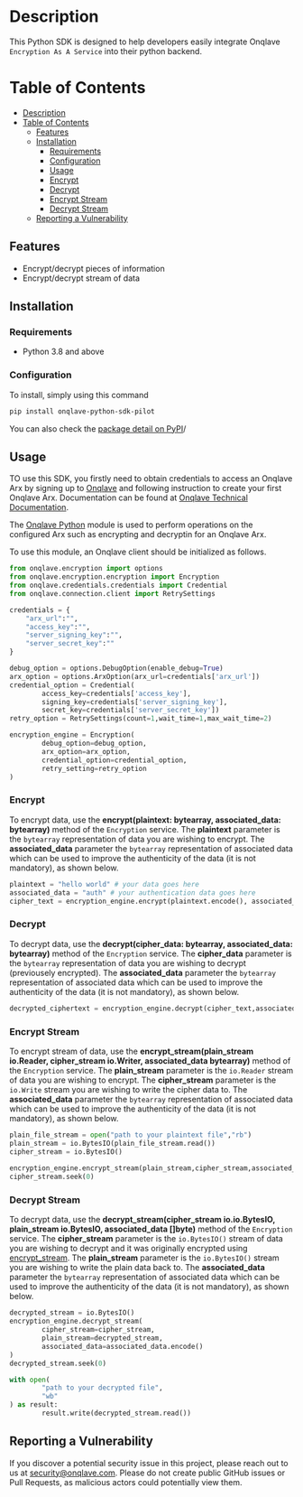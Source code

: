 # Description
This Python SDK is designed to help developers easily integrate Onqlave `Encryption As A Service` into their python backend.

# Table of Contents

- [Description](#description)
- [Table of Contents](#table-of-contents)
	- [Features](#features)
	- [Installation](#installation)
		- [Requirements](#requirements)
		- [Configuration](#configuration)
		- [Usage](#usage)
		- [Encrypt](#encrypt)
		- [Decrypt](#decrypt)
		- [Encrypt Stream](#encrypt-stream)
		- [Decrypt Stream](#decrypt-stream)
	- [Reporting a Vulnerability](#reporting-a-vulnerability)

## Features
- Encrypt/decrypt pieces of information
- Encrypt/decrypt stream of data

## Installation

### Requirements

- Python 3.8 and above

### Configuration
To install, simply using this command

```bash
pip install onqlave-python-sdk-pilot
```
You can also check the [package detail on PyPI](https://pypi.org/project/onqlave-python-sdk-pilot)/

## Usage
TO use this SDK, you firstly need to obtain credentials to access an Onqlave Arx by signing up to [Onqlave](https://onqlave.com) and following instruction to create your first Onqlave Arx. Documentation can be found at [Onqlave Technical Documentation](https://docs.onqlave.com).

The [Onqlave Python](https://github.com/onqlavelabs/onqlave-python) module is used to perform operations on the configured Arx such as encrypting and decryptin for an Onqlave Arx. 

To use this module, an Onqlave client should be initialized as follows.

```python
from onqlave.encryption import options
from onqlave.encryption.encryption import Encryption
from onqlave.credentials.credentials import Credential
from onqlave.connection.client import RetrySettings

credentials = {
    "arx_url":"",
    "access_key":"",
    "server_signing_key":"",
    "server_secret_key":""
}

debug_option = options.DebugOption(enable_debug=True)
arx_option = options.ArxOption(arx_url=credentials['arx_url'])
credential_option = Credential(
        access_key=credentials['access_key'],
        signing_key=credentials['server_signing_key'],
        secret_key=credentials['server_secret_key'])
retry_option = RetrySettings(count=1,wait_time=1,max_wait_time=2) 

encryption_engine = Encryption(
        debug_option=debug_option,
        arx_option=arx_option,
        credential_option=credential_option,
        retry_setting=retry_option
)
```


### Encrypt

To encrypt data, use the **encrypt(plaintext: bytearray, associated_data: bytearray)** method of the `Encryption` service. The **plaintext** parameter is the `bytearray` representation of data you are wishing to encrypt. The **associated_data** parameter the `bytearray` representation of associated data which can be used to improve the authenticity of the data (it is not mandatory), as shown below.

```python
plaintext = "hello world" # your data goes here
associated_data = "auth" # your authentication data goes here
cipher_text = encryption_engine.encrypt(plaintext.encode(), associated_data.encode())
```

### Decrypt

To decrypt data, use the **decrypt(cipher_data: bytearray, associated_data: bytearray)** method of the `Encryption` service. The **cipher_data** parameter is the `bytearray` representation of data you are wishing to decrypt (previousely encrypted). The **associated_data** parameter the `bytearray` representation of associated data which can be used to improve the authenticity of the data (it is not mandatory), as shown below.

```python
decrypted_ciphertext = encryption_engine.decrypt(cipher_text,associated_data.encode())
```

### Encrypt Stream
To encrypt stream of data, use the **encrypt_stream(plain_stream io.Reader, cipher_stream io.Writer, associated_data bytearray)** method of the `Encryption` service. The **plain_stream** parameter is the `io.Reader` stream of data you are wishing to encrypt. The **cipher_stream** parameter is the `io.Write` stream you are wishing to write the cipher data to. The **associated_data** parameter the `bytearray` representation of associated data which can be used to improve the authenticity of the data (it is not mandatory), as shown below.

```python
plain_file_stream = open("path to your plaintext file","rb")
plain_stream = io.BytesIO(plain_file_stream.read())
cipher_stream = io.BytesIO()
    
encryption_engine.encrypt_stream(plain_stream,cipher_stream,associated_data.encode())
cipher_stream.seek(0)
```

### Decrypt Stream
To decrypt data, use the **decrypt_stream(cipher_stream io.io.BytesIO, plain_stream io.BytesIO, associated_data []byte)** method of the `Encryption` service. The **cipher_stream** parameter is the `io.BytesIO()` stream of data you are wishing to decrypt and it was originally encrypted using [encrypt_stream](#encrypt-stream). The **plain_stream** parameter is the `io.BytesIO()` stream you are wishing to write the plain data back to. The **associated_data** parameter the `bytearray` representation of associated data which can be used to improve the authenticity of the data (it is not mandatory), as shown below.

```python
decrypted_stream = io.BytesIO()
encryption_engine.decrypt_stream(
        cipher_stream=cipher_stream,
        plain_stream=decrypted_stream,
        associated_data=associated_data.encode()
)
decrypted_stream.seek(0)

with open(
        "path to your decrypted file",
        "wb"
) as result:
        result.write(decrypted_stream.read())
```

## Reporting a Vulnerability

If you discover a potential security issue in this project, please reach out to us at security@onqlave.com. Please do not create public GitHub issues or Pull Requests, as malicious actors could potentially view them.